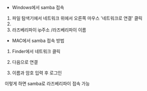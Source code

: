 
- Windows에서 samba 접속
1. 파일 탐색기에서 네트워크 위에서 오른쪽 마우스 '네트워크로 연결' 클릭
2. 
3. 라즈베리파이 ip주소 /라즈베리파이 이름


- MAC에서 samba 접속 방법
1. Finder에서 네트워크 클릭

2. 다음으로 연결

3. 이름과 암호 입력 후 로그인

이렇게 하면 samba로 라즈베리파이 접속 가능
